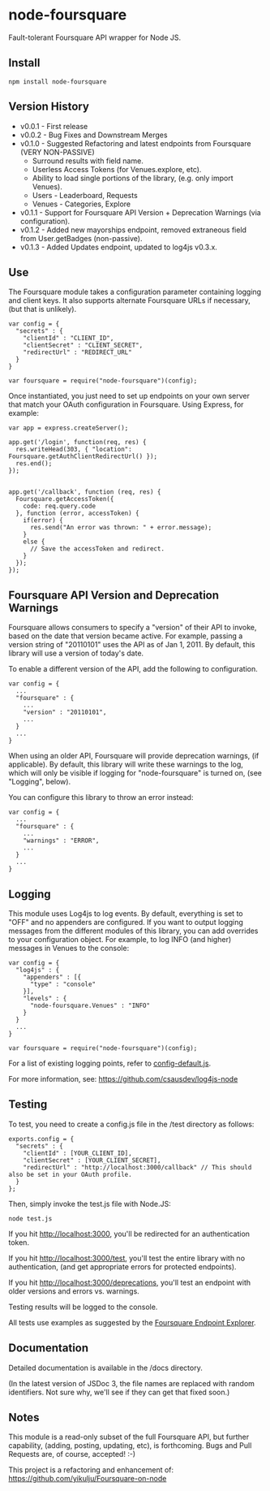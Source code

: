 node-foursquare
==================

Fault-tolerant Foursquare API wrapper for Node JS.


Install
-------

    npm install node-foursquare

Version History
---------------

*  v0.0.1 - First release
*  v0.0.2 - Bug Fixes and Downstream Merges
*  v0.1.0 - Suggested Refactoring and latest endpoints from Foursquare (VERY NON-PASSIVE)
    * Surround results with field name.
    * Userless Access Tokens (for Venues.explore, etc).
    * Ability to load single portions of the library, (e.g. only import Venues).
    * Users - Leaderboard, Requests
    * Venues - Categories, Explore
* v0.1.1 - Support for Foursquare API Version + Deprecation Warnings (via configuration).
* v0.1.2 - Added new mayorships endpoint, removed extraneous field from User.getBadges (non-passive).
* v0.1.3 - Added Updates endpoint, updated to log4js v0.3.x.


Use
---

The Foursquare module takes a configuration parameter containing logging and client keys. It also supports alternate
Foursquare URLs if necessary, (but that is unlikely).

    var config = {
      "secrets" : {
        "clientId" : "CLIENT_ID",
        "clientSecret" : "CLIENT_SECRET",
        "redirectUrl" : "REDIRECT_URL"
      }
    }

    var foursquare = require("node-foursquare")(config);

Once instantiated, you just need to set up endpoints on your own server that match your OAuth configuration
in Foursquare.  Using Express, for example:

    var app = express.createServer();

    app.get('/login', function(req, res) {
      res.writeHead(303, { "location": Foursquare.getAuthClientRedirectUrl() });
      res.end();
    });


    app.get('/callback', function (req, res) {
      Foursquare.getAccessToken({
        code: req.query.code
      }, function (error, accessToken) {
        if(error) {
          res.send("An error was thrown: " + error.message);
        }
        else {
          // Save the accessToken and redirect.
        }
      });
    });

Foursquare API Version and Deprecation Warnings
-----------------------------------------------

Foursquare allows consumers to specify a "version" of their API to invoke, based on the date that version became active.
For example, passing a version string of "20110101" uses the API as of Jan 1, 2011.  By default, this library will use
a version of today's date.

To enable a different version of the API, add the following to configuration.

    var config = {
      ...
      "foursquare" : {
        ...
        "version" : "20110101",
        ...
      }
      ...
    }

When using an older API, Foursquare will provide deprecation warnings, (if applicable). By default, this library will
write these warnings to the log, which will only be visible if logging for "node-foursquare" is turned on, (see
"Logging", below).

You can configure this library to throw an error instead:

    var config = {
      ...
      "foursquare" : {
        ...
        "warnings" : "ERROR",
        ...
      }
      ...
    }


Logging
-------

This module uses Log4js to log events. By default, everything is set to "OFF" and no appenders are configured. If you
want to output logging messages from the different modules of this library, you can add overrides to your configuration
object.  For example, to log INFO (and higher) messages in Venues to the console:

    var config = {
      "log4js" : {
        "appenders" : [{
          "type" : "console"
        }],
        "levels" : {
          "node-foursquare.Venues" : "INFO"
        }
      }
      ...
    }

    var foursquare = require("node-foursquare")(config);

For a list of existing logging points, refer to [config-default.js](https://github.com/clintandrewhall/node-foursquare/blob/master/lib/config-default.js).

For more information, see: https://github.com/csausdev/log4js-node

Testing
-------

To test, you need to create a config.js file in the /test directory as follows:

    exports.config = {
      "secrets" : {
        "clientId" : [YOUR_CLIENT_ID],
        "clientSecret" : [YOUR_CLIENT_SECRET],
        "redirectUrl" : "http://localhost:3000/callback" // This should also be set in your OAuth profile.
      }
    };

Then, simply invoke the test.js file with Node.JS:

    node test.js

If you hit [http://localhost:3000](http://localhost:3000), you'll be redirected for an authentication token.

If you hit [http://localhost:3000/test](http://localhost:3000/test), you'll test the entire library with no authentication, (and get appropriate
errors for protected endpoints).

If you hit [http://localhost:3000/deprecations](http://localhost:3000/deprecations), you'll test an endpoint with older versions and
errors vs. warnings.

Testing results will be logged to the console.

All tests use examples as suggested by the [Foursquare Endpoint Explorer](https://developer.foursquare.com/docs/explore.html).

Documentation
-------------

Detailed documentation is available in the /docs directory.

(In the latest version of JSDoc 3, the file names are replaced with random identifiers. Not sure why, we'll see if they can get that fixed soon.)

Notes
-----

This module is a read-only subset of the full Foursquare API, but further capability, (adding, posting, updating, etc),
is forthcoming. Bugs and Pull Requests are, of course, accepted! :-)

This project is a refactoring and enhancement of: https://github.com/yikulju/Foursquare-on-node